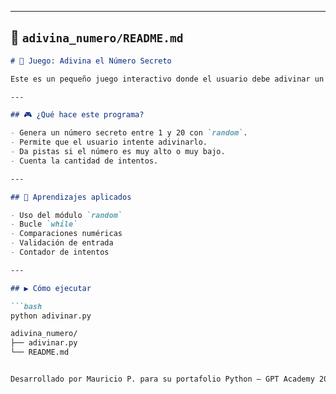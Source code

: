 
---

## 📁 `adivina_numero/README.md`

```markdown
# 🎯 Juego: Adivina el Número Secreto

Este es un pequeño juego interactivo donde el usuario debe adivinar un número aleatorio entre 1 y 20.

---

## 🎮 ¿Qué hace este programa?

- Genera un número secreto entre 1 y 20 con `random`.
- Permite que el usuario intente adivinarlo.
- Da pistas si el número es muy alto o muy bajo.
- Cuenta la cantidad de intentos.

---

## 🧠 Aprendizajes aplicados

- Uso del módulo `random`
- Bucle `while`
- Comparaciones numéricas
- Validación de entrada
- Contador de intentos

---

## ▶️ Cómo ejecutar

```bash
python adivinar.py

adivina_numero/
├── adivinar.py
└── README.md


Desarrollado por Mauricio P. para su portafolio Python – GPT Academy 2025.

